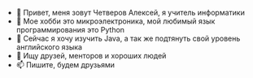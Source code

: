 - 👋 Привет, меня зовут Четверов Алексей, я учитель информатики
- 👀 Мое хобби это микроэлектроника, мой любимый язык программирования это Python
- 🌱 Сейчас я хочу изучить Java, а так же подтянуть свой уровень английского языка 
- 💞️ Ищу друзей, менторов и хороших людей
- 📫 Пишите, будем друзьями

<!---
chetTEst/chetTEst is a ✨ special ✨ repository because its `README.md` (this file) appears on your GitHub profile.
You can click the Preview link to take a look at your changes.
--->

